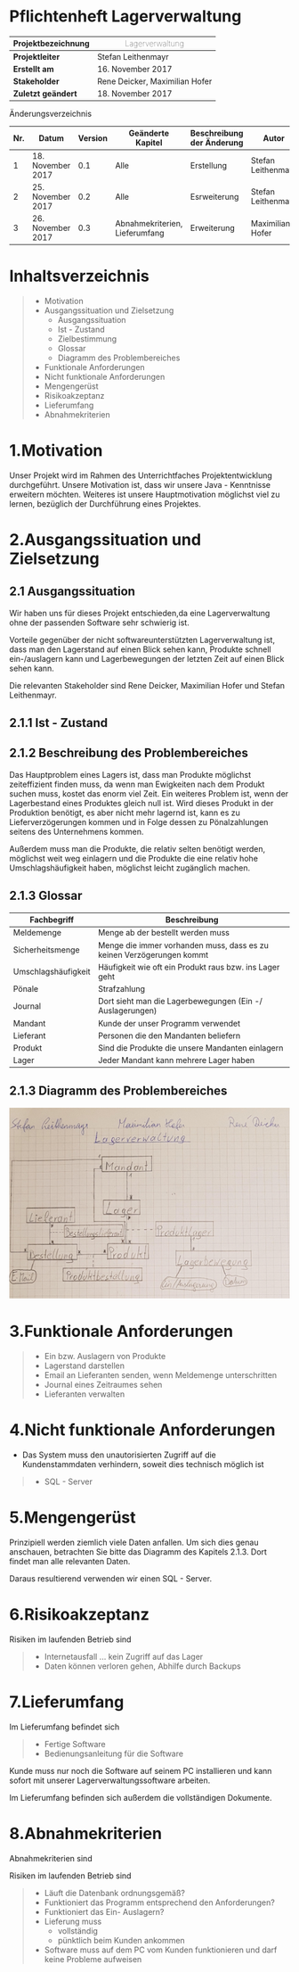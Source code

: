 Pflichtenheft Lagerverwaltung
=============================

Projektbezeichnung |<span style="font-weight:100">Lagerverwaltung</span>
------------------ | ---------------
**Projektleiter**  | Stefan Leithenmayr
**Erstellt am**    | 16. November 2017
**Stakeholder**    | Rene Deicker, Maximilian Hofer
**Zuletzt geändert** | 18. November 2017

Änderungsverzeichnis

Nr. | Datum | Version | Geänderte Kapitel | Beschreibung der Änderung | Autor
------------------ | ---------------|---|---|---|--
1 | 18. November 2017 | 0.1 | Alle | Erstellung | Stefan Leithenmayr
2 | 25. November 2017 | 0.2 | Alle | Esrweiterung| Stefan Leithenmayr
3 | 26. November 2017 | 0.3 | Abnahmekriterien, Lieferumfang | Erweiterung| Maximilian Hofer

Inhaltsverzeichnis
========

> - Motivation
> - Ausgangssituation und Zielsetzung
>    - Ausgangssituation
>    - Ist - Zustand 
>    - Zielbestimmung
>    - Glossar
>    - Diagramm des Problembereiches
> - Funktionale Anforderungen
> - Nicht funktionale Anforderungen
> - Mengengerüst
> - Risikoakzeptanz
> - Lieferumfang
> - Abnahmekriterien

1.Motivation
================

Unser Projekt wird im Rahmen des Unterrichtfaches Projektentwicklung durchgeführt.
Unsere Motivation ist, dass wir unsere Java - Kenntnisse erweitern möchten.
Weiteres ist unsere Hauptmotivation möglichst viel zu lernen, 
bezüglich der Durchführung eines Projektes.

2.Ausgangssituation und Zielsetzung
============
2.1 Ausgangssituation
---------------------

Wir haben uns für dieses Projekt entschieden,da eine Lagerverwaltung ohne der passenden 
Software sehr schwierig ist. 

Vorteile gegenüber der nicht softwareunterstützten Lagerverwaltung ist, dass
man den Lagerstand auf einen Blick sehen kann, Produkte schnell ein-/auslagern kann und
Lagerbewegungen der letzten Zeit auf einen Blick sehen kann.

Die relevanten Stakeholder sind Rene Deicker, Maximilian Hofer und Stefan Leithenmayr.

2.1.1 Ist - Zustand
-------------------




2.1.2 Beschreibung des Problembereiches
---------------------------------------
Das Hauptproblem eines Lagers ist,
dass man Produkte möglichst zeiteffizient finden muss, 
da wenn man Ewigkeiten nach dem Produkt suchen muss, 
kostet das enorm viel Zeit. 
Ein weiteres Problem ist, wenn der Lagerbestand eines Produktes gleich null ist.
Wird dieses Produkt in der Produktion benötigt, 
es aber nicht mehr lagernd ist, 
kann es zu Lieferverzögerungen kommen und in Folge dessen
zu Pönalzahlungen seitens des Unternehmens kommen.

Außerdem muss man die Produkte,
die relativ selten benötigt werden,
möglichst weit weg einlagern
und die Produkte die eine relativ hohe Umschlagshäufigkeit haben,
möglichst leicht zugänglich machen.

2.1.3 Glossar
----

Fachbegriff | Beschreibung|
------------------ | ---------------|
Meldemenge | Menge ab der bestellt werden muss
Sicherheitsmenge | Menge die immer vorhanden muss, dass es zu keinen Verzögerungen kommt
Umschlagshäufigkeit | Häufigkeit wie oft ein Produkt raus bzw. ins Lager geht
Pönale | Strafzahlung
Journal | Dort sieht man die Lagerbewegungen (Ein -/ Auslagerungen)
Mandant | Kunde der unser Programm verwendet
Lieferant | Personen die den Mandanten beliefern
Produkt | Sind die Produkte die unsere Mandanten einlagern
Lager | Jeder Mandant kann mehrere Lager haben

2.1.3 Diagramm des Problembereiches
---

![CLD Diagram](Klassendiagramm_Lagerverwaltung.jpg)


3.Funktionale Anforderungen
========

> - Ein bzw. Auslagern von Produkte
> - Lagerstand darstellen
> - Email an Lieferanten senden, wenn Meldemenge unterschritten
> - Journal eines Zeitraumes sehen
> - Lieferanten verwalten

4.Nicht funktionale Anforderungen
==============

- Das System muss den unautorisierten Zugriff auf die Kundenstammdaten
  verhindern, soweit dies technisch möglich ist
> - SQL - Server


5.Mengengerüst
============

Prinzipiell werden ziemlich viele Daten anfallen.
Um sich dies genau anschauen, betrachten Sie bitte das Diagramm des Kapitels 2.1.3. Dort findet man alle relevanten Daten.

Daraus resultierend verwenden wir einen SQL - Server.

6.Risikoakzeptanz
========
Risiken im laufenden Betrieb sind

>- Internetausfall ... kein Zugriff auf das Lager
>- Daten können verloren gehen, Abhilfe durch Backups

7.Lieferumfang
===
Im Lieferumfang befindet sich

> - Fertige Software
> - Bedienungsanleitung für die Software

Kunde muss nur noch die Software auf seinem PC installieren und kann sofort mit unserer Lagerverwaltungssoftware arbeiten.

Im Lieferumfang befinden sich außerdem die vollständigen Dokumente.

8.Abnahmekriterien
========

Abnahmekriterien sind

Risiken im laufenden Betrieb sind

> - Läuft die Datenbank ordnungsgemäß?
> - Funktioniert das Programm entsprechend den Anforderungen?
> - Funktioniert das Ein- Auslagern?
> - Lieferung muss
>     - vollständig
>     - pünktlich beim Kunden ankommen
> - Software muss auf dem PC vom Kunden funktionieren und darf keine Probleme aufweisen
